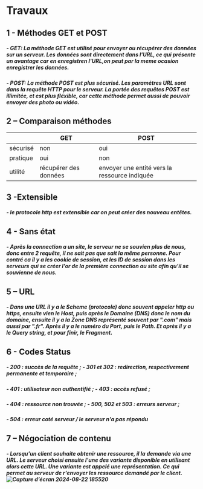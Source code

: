 # Travaux
## 1 - Méthodes GET et POST
##### - GET: La méthode GET est utilisé pour envoyer ou récupérer des données sur un serveur. Les données sont directement dans l'URL, ce qui présente un avantage car en enregistren l'URL,on peut par la meme ocasion enregistrer les données.

##### - POST: La méthode POST est plus sécurisé. Les paramètres URL sont dans la requête HTTP pour le serveur. La portée des requêtes POST est illimitée, et est plus fléxible, car cette méthode permet aussi de pouvoir envoyer des photo ou vidéo.

## 2 – Comparaison méthodes
|                        |GET  					|POST |
|-----------------------|----------------------|-----------|
|sécurisé|non  					|oui|
|pratique|oui  					|non|
|utilité |récupérer des données  |envoyer une entité vers la ressource indiquée|
	
## 3 -Extensible
##### -  le protocole http est extensible car on peut créer des nouveau entêtes.
	
## 4 - Sans état 
##### - Après la connection a un site, le serveur ne se souvien plus de nous, donc entre 2 requête, il ne sait pas que sait la même personne. Pour contré ca il y a les cookie de session, et les ID de session dans les serveurs qui se créer l'or de la première connection au site afin qu'il se souvienne de nous.

## 5 – URL
##### - Dans une URL il y a le Scheme (protocole) donc souvent appeler http ou https, ensuite vien le Host, puis après le Domaine (DNS) donc le nom du domaine, ensuite il y a la Zone DNS représenté souvent par ".com" mais aussi par ".fr". Après il y a le numéro du Port, puis le Path. Et après il y a le Query string, et pour finir, le Fragment.

## 6 - Codes Status
##### - 200 : succès de la requête ;        - 301 et 302 : redirection, respectivement permanente et temporaire ;
##### - 401 : utilisateur non authentifié ; - 403 : accès refusé ;
##### - 404 : ressource non trouvée ;       - 500, 502 et 503 : erreurs serveur ;
##### - 504 : erreur coté serveur / le serveur n'a pas répondu

## 7 – Négociation de contenu
##### - Lorsqu'un client souhaite obtenir une ressource, il la demande via une URL. Le serveur choisi ensuite l'une des variante disponible en utilisant alors cette URL. Une variante est appelé une représentation. Ce qui permet au serveur de r'envoyer les ressource demandé par le client. ![Capture d’écran 2024-08-22 185520](https://github.com/user-attachments/assets/d8ec9b0c-a7cc-4ecb-aeb7-6db2ab95ce7a)


                
